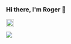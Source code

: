 ### Hi there, I'm Roger 👋

<a href="https://www.linkedin.com/in/roger-coll-5084a8170/">
  <img align="left" alt="Roger's Linkedin" width="21px" src="https://raw.githubusercontent.com/anuraghazra/anuraghazra/master/assets/logo-linkedin.svg" />
</a>

<br />
<br />


<a href="https://github.com/anuraghazra/github-readme-stats">
  <!-- Change the `github-readme-stats.anuraghazra1.vercel.app` to `github-readme-stats.vercel.app`  -->
  <img align="center" src="https://github-readme-stats.anuraghazra1.vercel.app/api/top-langs/?username=rogercoll&hide=javascript,html&layout=compact&theme=radical" />
</a>

